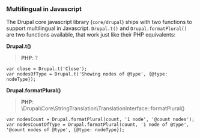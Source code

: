 ### Multilingual in Javascript

The Drupal core javascript library (`core/drupal`) ships with two functions to support multilingual in Javascript. `Drupal.t()` and `Drupal.formatPlural()` are two functions available, that work just like their PHP equivalents:

**Drupal.t()**

> **PHP**: ?

    var close = Drupal.t('Close');
    var nodesOfType = Drupal.t('Showing nodes of @type', {@type: nodeType});

**Drupal.formatPlural()**

> **PHP**: \Drupal\Core\StringTranslation\TranslationInterface::formatPlural()

    var nodesCount = Drupal.formatPlural(count, '1 node', '@count nodes');
    var nodesCountOfType = Drupal.formatPlural(count, '1 node of @type', '@count nodes of @type', {@type: nodeType});
